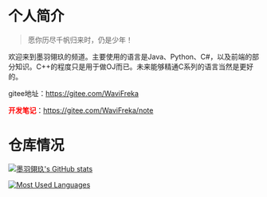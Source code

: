 # 个人简介

> 愿你历尽千帆归来时，仍是少年！

欢迎来到墨羽翎玖的频道。主要使用的语言是Java、Python、C#，以及前端的部分知识。C++的程度只是用于做OJ而已。未来能够精通C系列的语言当然是更好的。

gitee地址：https://gitee.com/WaviFreka

<span style="color:red">**开发笔记**</span>：https://gitee.com/WaviFreka/note



# 仓库情况

[![墨羽翎玖's GitHub stats](https://github-readme-stats.vercel.app/api?username=Moyulingjiu&show_icons=true)](https://github.com/Moyulingjiu/Moyulingjiu)

[![Most Used Languages](https://github-readme-stats.vercel.app/api/top-langs/?username=Moyulingjiu&layout=compact)](https://github.com/Moyulingjiu/Moyulingjiu)

